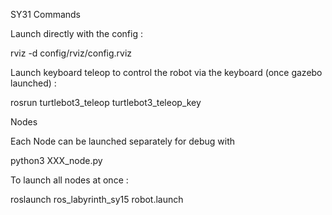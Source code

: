 SY31
Commands

Launch directly with the config :

rviz -d config/rviz/config.rviz


Launch keyboard teleop to control the robot via the keyboard (once gazebo launched) :

rosrun turtlebot3_teleop turtlebot3_teleop_key

Nodes

Each Node can be launched separately for debug with

python3 XXX_node.py

To launch all nodes at once :

roslaunch ros_labyrinth_sy15 robot.launch
